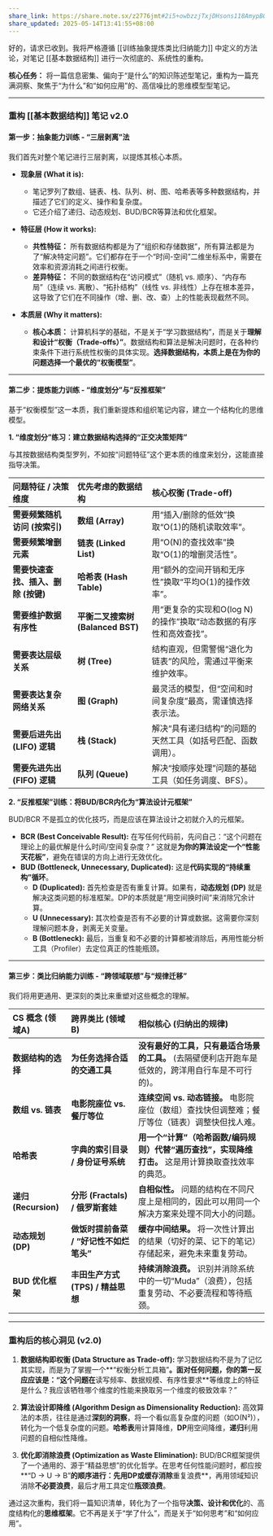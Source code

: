 ```yaml
---
share_link: https://share.note.sx/z2776jmt#2i5+owbzzjTxjDHsons118AmypBOkSge4tqHJwflcv0
share_updated: 2025-05-14T13:41:55+08:00
---
```

好的，请求已收到。我将严格遵循 [[训练抽象提炼类比归纳能力]] 中定义的方法论，对笔记 [[基本数据结构]] 进行一次彻底的、系统性的重构。

**核心任务：** 将一篇信息密集、偏向于“是什么”的知识陈述型笔记，重构为一篇充满洞察、聚焦于“为什么”和“如何应用”的、高信噪比的思维模型型笔记。

---

### **重构 [[基本数据结构]] 笔记 v2.0**

#### **第一步：抽象能力训练 - “三层剥离”法**

我们首先对整个笔记进行三层剥离，以提炼其核心本质。

*   **现象层 (What it is):**
    *   笔记罗列了数组、链表、栈、队列、树、图、哈希表等多种数据结构，并描述了它们的定义、操作和复杂度。
    *   它还介绍了递归、动态规划、BUD/BCR等算法和优化框架。

*   **特征层 (How it works):**
    *   **共性特征：** 所有数据结构都是为了“组织和存储数据”，所有算法都是为了“解决特定问题”。它们都存在于一个“时间-空间”二维坐标系中，需要在效率和资源消耗之间进行权衡。
    *   **差异特征：** 不同的数据结构在“访问模式”（随机 vs. 顺序）、“内存布局”（连续 vs. 离散）、“拓扑结构”（线性 vs. 非线性）上存在根本差异，这导致了它们在不同操作（增、删、改、查）上的性能表现截然不同。

*   **本质层 (Why it matters):**
    *   **核心本质：** 计算机科学的基础，不是关于“学习数据结构”，而是关于**理解和设计“权衡（Trade-offs）”**。数据结构和算法是解决问题时，在各种约束条件下进行系统性权衡的具体实现。**选择数据结构，本质上是在为你的问题选择一个最优的“权衡模型”**。

---

#### **第二步：提炼能力训练 - “维度划分”与“反推框架”**

基于“权衡模型”这一本质，我们重新提炼和组织笔记内容，建立一个结构化的思维模型。

**1. “维度划分”练习：建立数据结构选择的“正交决策矩阵”**

与其按数据结构类型罗列，不如按“问题特征”这个更本质的维度来划分，这能直接指导决策。

| 问题特征 / 决策维度 | 优先考虑的数据结构 | 核心权衡 (Trade-off) |
| :--- | :--- | :--- |
| **需要频繁随机访问 (按索引)** | **数组 (Array)** | 用“插入/删除的低效”换取“O(1)的随机读取效率”。 |
| **需要频繁增删元素** | **链表 (Linked List)** | 用“O(N)的查找效率”换取“O(1)的增删灵活性”。 |
| **需要快速查找、插入、删除 (按键)** | **哈希表 (Hash Table)** | 用“额外的空间开销和无序性”换取“平均O(1)的操作效率”。 |
| **需要维护数据有序性** | **平衡二叉搜索树 (Balanced BST)** | 用“更复杂的实现和O(log N)的操作”换取“动态数据的有序性和高效查找”。 |
| **需要表达层级关系** | **树 (Tree)** | 结构直观，但需警惕“退化为链表”的风险，需通过平衡来维护效率。 |
| **需要表达复杂网络关系** | **图 (Graph)** | 最灵活的模型，但“空间和时间复杂度”最高，需谨慎选择表示法。 |
| **需要后进先出 (LIFO) 逻辑** | **栈 (Stack)** | 解决“具有递归结构”的问题的天然工具（如括号匹配、函数调用）。 |
| **需要先进先出 (FIFO) 逻辑** | **队列 (Queue)** | 解决“按顺序处理”问题的基础工具（如任务调度、BFS）。 |

**2. “反推框架”训练：将BUD/BCR内化为“算法设计元框架”**

BUD/BCR 不是孤立的优化技巧，而是应该在算法设计之初就介入的元框架。

*   **BCR (Best Conceivable Result):** 在写任何代码前，先问自己：“这个问题在理论上的最优解是什么时间/空间复杂度？” 这就是**为你的算法设定一个“性能天花板”**，避免在错误的方向上进行无效优化。
*   **BUD (Bottleneck, Unnecessary, Duplicated):** 这是**代码实现的“持续重构”循环**。
    *   **D (Duplicated):** 首先检查是否有重复计算。如果有，**动态规划 (DP)** 就是解决这类问题的标准框架。DP的本质就是“用空间换时间”来消除冗余计算。
    *   **U (Unnecessary):** 其次检查是否有不必要的计算或数据。这需要你深刻理解问题本身，剥离无关变量。
    *   **B (Bottleneck):** 最后，当重复和不必要的计算都被消除后，再用性能分析工具（Profiler）去定位真正的性能瓶颈。

---

#### **第三步：类比归纳能力训练 - “跨领域联想”与“规律迁移”**

我们将用更通用、更深刻的类比来重塑对这些概念的理解。

| CS 概念 (领域A) | 跨界类比 (领域B) | 相似核心 (归纳出的规律) |
| :--- | :--- | :--- |
| **数据结构的选择** | **为任务选择合适的交通工具** | **没有最好的工具，只有最适合场景的工具。** (去隔壁便利店开跑车是低效的，跨洋用自行车是不可行的)。 |
| **数组 vs. 链表** | **电影院座位 vs. 餐厅等位** | **连续空间 vs. 动态链接。** 电影院座位（数组）查找快但调整难；餐厅等位（链表）调整快但找人难。 |
| **哈希表** | **字典的索引目录 / 身份证号系统** | **用一个“计算”（哈希函数/编码规则）代替“遍历查找”，实现降维打击。** 这是用计算换取查找效率的典范。 |
| **递归 (Recursion)** | **分形 (Fractals) / 俄罗斯套娃** | **自相似性。** 问题的结构在不同尺度上是相同的，因此可以用同一个解决方案来处理不同大小的问题。 |
| **动态规划 (DP)** | **做饭时提前备菜 / “好记性不如烂笔头”** | **缓存中间结果。** 将一次性计算出的结果（切好的菜、记下的笔记）存储起来，避免未来重复劳动。 |
| **BUD 优化框架** | **丰田生产方式 (TPS) / 精益思想** | **持续消除浪费。** 识别并消除系统中的一切“Muda”（浪费），包括重复劳动、不必要流程和等待瓶颈。 |

---

### **重构后的核心洞见 (v2.0)**

1.  **数据结构即权衡 (Data Structure as Trade-off):** 学习数据结构不是为了记忆其实现，而是为了掌握一个**“权衡分析工具箱”**。面对任何问题，你的第一反应应该是：“这个问题在**读写频率、数据规模、有序性要求**等维度上的特征是什么？我应该牺牲哪个维度的性能来换取另一个维度的极致效率？”

2.  **算法设计即降维 (Algorithm Design as Dimensionality Reduction):** 高效算法的本质，往往是通过**深刻的洞察**，将一个看似高复杂度的问题（如O(N²)），转化为一个低复杂度的问题。**哈希表**用计算降维，**DP**用空间降维，**递归**利用问题的自相似性降维。

3.  **优化即消除浪费 (Optimization as Waste Elimination):** BUD/BCR框架提供了一个通用的、源于“精益思想”的优化哲学。在思考任何性能问题时，都应按**“D -> U -> B”**的顺序进行：先用DP或缓存消除**重复浪费**，再用领域知识消除**不必要浪费**，最后才用工具定位**瓶颈浪费**。

通过这次重构，我们将一篇知识清单，转化为了一个指导**决策、设计和优化**的、高度结构化的**思维框架**。它不再是关于“学了什么”，而是关于“如何思考”和“如何应用”。